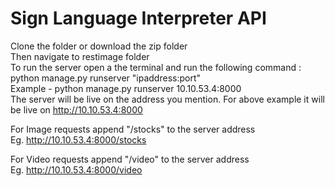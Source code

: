 # Sign Language Interpreter API

Clone the folder or download the zip folder<br>
Then navigate to restimage folder <br>
To run the server open a the terminal and run the following command : <br> 
python manage.py runserver "ipaddress:port" <br>
Example - python manage.py runserver 10.10.53.4:8000 <br>
The server will be live on the address you mention. For above example it will be live on http://10.10.53.4:8000<br>

For Image requests append "/stocks" to the server address <br>
Eg. http://10.10.53.4:8000/stocks

For Video requests append "/video" to the server address <br>
Eg. http://10.10.53.4:8000/video
